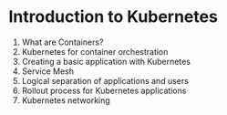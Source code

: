 # Introduction to Kubernetes

1. What are Containers?
2. Kubernetes for container orchestration
3. Creating a basic application with Kubernetes
4. Service Mesh
5. Logical separation of applications and users
6. Rollout process for Kubernetes applications
7. Kubernetes networking
